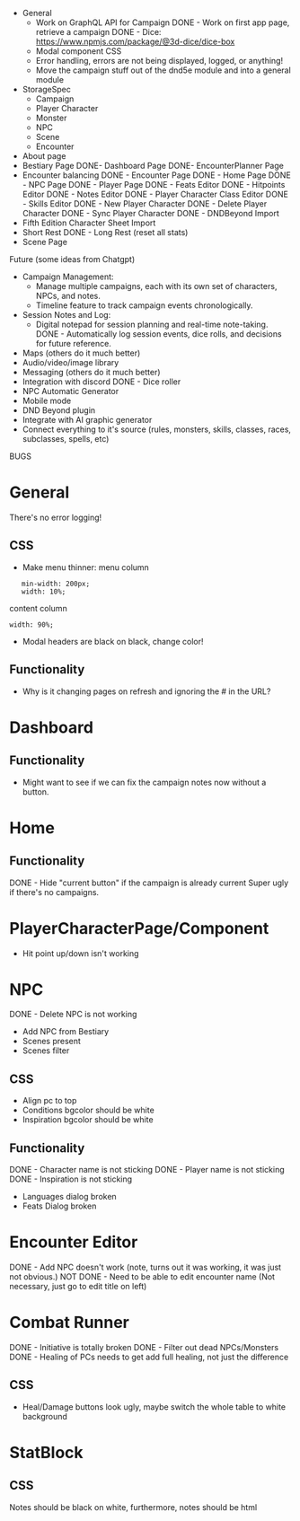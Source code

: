 
- General
  - Work on GraphQL API for Campaign
DONE  - Work on first app page, retrieve a campaign
DONE  - Dice: https://www.npmjs.com/package/@3d-dice/dice-box
  - Modal component CSS
  - Error handling, errors are not being displayed, logged, or anything!
  - Move the campaign stuff out of the dnd5e module and into a general module
- StorageSpec 
  - Campaign
  - Player Character
  - Monster
  - NPC
  - Scene
  - Encounter
- About page
- Bestiary Page
DONE- Dashboard Page
DONE- EncounterPlanner Page
- Encounter balancing
DONE - Encounter Page
DONE - Home Page
DONE - NPC Page
DONE - Player Page
DONE - Feats Editor
DONE - Hitpoints Editor
DONE - Notes Editor
DONE - Player Character Class Editor
DONE - Skills Editor
DONE - New Player Character
DONE - Delete Player Character
DONE - Sync Player Character
DONE - DNDBeyond Import
- Fifth Edition Character Sheet Import
- Short Rest
DONE - Long Rest (reset all stats)
- Scene Page

Future (some ideas from Chatgpt)
- Campaign Management:
  - Manage multiple campaigns, each with its own set of characters, NPCs, and notes.
  - Timeline feature to track campaign events chronologically.
- Session Notes and Log:
  - Digital notepad for session planning and real-time note-taking.
DONE  - Automatically log session events, dice rolls, and decisions for future reference.
- Maps (others do it much better)
- Audio/video/image library
- Messaging (others do it much better)
- Integration with discord
DONE - Dice roller
- NPC Automatic Generator
- Mobile mode
- DND Beyond plugin
- Integrate with AI graphic generator
- Connect everything to it's source (rules, monsters, skills, classes, races, subclasses, spells, etc)


BUGS
# General
There's no error logging!
## CSS
- Make menu thinner:
menu column
```
   min-width: 200px;
   width: 10%;
 ```
content column
```
width: 90%;
```
- Modal headers are black on black, change color! 
## Functionality
- Why is it changing pages on refresh and ignoring the # in the URL?
# Dashboard
## Functionality
- Might want to see if we can fix the campaign notes now without a button.
# Home
## Functionality
DONE - Hide "current button" if the campaign is already current
Super ugly if there's no campaigns.
# PlayerCharacterPage/Component
- Hit point up/down isn't working
# NPC
DONE - Delete NPC is not working
- Add NPC from Bestiary
- Scenes present
- Scenes filter
## CSS
- Align pc to top
- Conditions bgcolor should be white
- Inspiration bgcolor should be white
## Functionality
DONE - Character name is not sticking
DONE - Player name is not sticking
DONE - Inspiration is not sticking
- Languages dialog broken
- Feats Dialog broken
# Encounter Editor
DONE - Add NPC doesn't work (note, turns out it was working, it was just not obvious.)
NOT DONE - Need to be able to edit encounter name (Not necessary, just go to edit title on left) 
# Combat Runner
DONE - Initiative is totally broken
DONE - Filter out dead NPCs/Monsters
DONE - Healing of PCs needs to get add full healing, not just the difference
## CSS
- Heal/Damage buttons look ugly, maybe switch the whole table to white background
# StatBlock
## CSS
Notes should be black on white, furthermore, notes should be html
